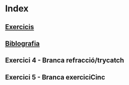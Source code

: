 # Index
## [Exercicis](./T2-Refracció-I-Proves.md)
## [Biblografia](./bibliografia.md)
## Exercici 4 - Branca refracció/trycatch
## Exercici 5 - Branca exerciciCinc
